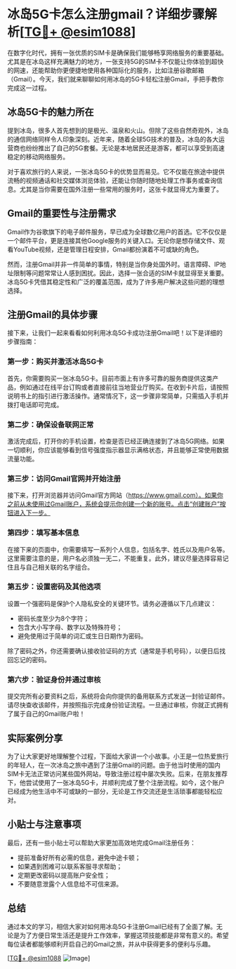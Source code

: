 # 冰岛5G卡怎么注册gmail？详细步骤解析[[TG💪+ @esim1088](https://t.me/s/esim1088)]

在数字化时代，拥有一张优质的SIM卡是确保我们能够畅享网络服务的重要基础。尤其是在冰岛这样充满魅力的地方，一张支持5G的SIM卡不仅能让你体验到超快的网速，还能帮助你更便捷地使用各种国际化的服务，比如注册谷歌邮箱（Gmail）。今天，我们就来聊聊如何用冰岛的5G卡轻松注册Gmail，手把手教你完成这一过程。

## 冰岛5G卡的魅力所在

提到冰岛，很多人首先想到的是极光、温泉和火山。但除了这些自然奇观外，冰岛的通信网络同样令人印象深刻。近年来，随着全球5G技术的普及，冰岛的各大运营商也纷纷推出了自己的5G套餐。无论是本地居民还是游客，都可以享受到高速稳定的移动网络服务。

对于喜欢旅行的人来说，一张冰岛5G卡的优势显而易见。它不仅能在旅途中提供流畅的视频通话和社交媒体浏览体验，还能让你随时随地处理工作事务或查询信息。尤其是当你需要在国外注册一些常用的服务时，这张卡就显得尤为重要了。

## Gmail的重要性与注册需求

Gmail作为谷歌旗下的电子邮件服务，早已成为全球数亿用户的首选。它不仅仅是一个邮件平台，更是连接其他Google服务的关键入口。无论你是想存储文件、观看YouTube视频，还是管理日程安排，Gmail都扮演着不可或缺的角色。

然而，注册Gmail并非一件简单的事情，特别是当你身处国外时。语言障碍、IP地址限制等问题常常让人感到困扰。因此，选择一张合适的SIM卡就显得至关重要。冰岛5G卡凭借其稳定性和广泛的覆盖范围，成为了许多用户解决这些问题的理想选择。

## 注册Gmail的具体步骤

接下来，让我们一起来看看如何利用冰岛5G卡成功注册Gmail吧！以下是详细的步骤指南：

### 第一步：购买并激活冰岛5G卡

首先，你需要购买一张冰岛5G卡。目前市面上有许多可靠的服务商提供这类产品，例如通过在线平台订购或者直接前往当地营业厅购买。在收到卡片后，请按照说明书上的指引进行激活操作。通常情况下，这一步骤非常简单，只需插入手机并拨打电话即可完成。

### 第二步：确保设备联网正常

激活完成后，打开你的手机设置，检查是否已经正确连接到了冰岛5G网络。如果一切顺利，你应该能够看到信号强度指示器显示满格状态，并且能够正常使用数据流量功能。

### 第三步：访问Gmail官网并开始注册

接下来，打开浏览器并访问Gmail官方网站（https://www.gmail.com）。如果你之前从未使用过Gmail账户，系统会提示你创建一个新的账号。点击“创建账户”按钮进入下一步。

### 第四步：填写基本信息

在接下来的页面中，你需要填写一系列个人信息，包括名字、姓氏以及用户名等。这里需要注意的是，用户名必须独一无二，不能重复。此外，建议尽量选择容易记住且与自己相关联的名字组合。

### 第五步：设置密码及其他选项

设置一个强密码是保护个人隐私安全的关键环节。请务必遵循以下几点建议：
- 密码长度至少为8个字符；
- 包含大小写字母、数字以及特殊符号；
- 避免使用过于简单的词汇或生日日期作为密码。

除了密码之外，你还需要确认接收验证码的方式（通常是手机号码），以便日后找回忘记的密码。

### 第六步：验证身份并通过审核

提交完所有必要资料之后，系统将会向你提供的备用联系方式发送一封验证邮件。请尽快查收该邮件，并按照指示完成身份验证流程。一旦通过审核，你就正式拥有了属于自己的Gmail账户啦！

## 实际案例分享

为了让大家更好地理解整个过程，下面给大家讲一个小故事。小王是一位热爱旅行的年轻人，在一次冰岛之旅中遇到了注册Gmail的问题。由于他当时使用的国内SIM卡无法正常访问某些国外网站，导致注册过程中屡次失败。后来，在朋友推荐下，他尝试使用了一张冰岛5G卡，并顺利完成了整个注册流程。如今，这个账户已经成为他生活中不可或缺的一部分，无论是工作交流还是生活琐事都能轻松应对。

## 小贴士与注意事项

最后，还有一些小贴士可以帮助大家更加高效地完成Gmail注册任务：
- 提前准备好所有必需的信息，避免中途卡顿；
- 如果遇到困难可以联系客服寻求帮助；
- 定期更改密码以提高账户安全性；
- 不要随意泄露个人信息给不可信来源。

## 总结

通过本文的学习，相信大家对如何用冰岛5G卡注册Gmail已经有了全面了解。无论是为了方便日常生活还是提升工作效率，掌握这项技能都是非常有意义的。希望每位读者都能够顺利开启自己的Gmail之旅，并从中获得更多的便利与乐趣。

[[TG💪+ @esim1088](https://t.me/s/esim1088) ![Image](https://i.postimg.cc/4NQfJmqS/Snipaste-2025-05-13-00-14-12.png)]